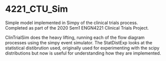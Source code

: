 # 4221_CTU_Sim
Simple model implemented in Simpy of the clinical trials process. Completed as part of the 2020 Sem1 ENGN4221 Clinical Trials Project.

ClinTrialSim does the heavy lifting, running each of the flow diagram processes using the simpy event simulator. 
The StatDistExp looks at the statistical distibrution used, originally used for experimenting with the scipy distributions but now is useful for understanding how they are implemented.
